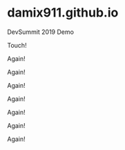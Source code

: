 # damix911.github.io

DevSummit 2019 Demo

Touch!

Again!

Again!

Again!

Again!

Again!

Again!

Again!
